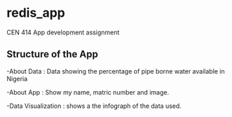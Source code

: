 # redis_app

CEN 414 App development assignment 

## Structure of the App
-About Data : Data showing the percentage of pipe borne water available in Nigeria

-About App : Show my name, matric number and image.

-Data Visualization : shows a the infograph of the data used.
